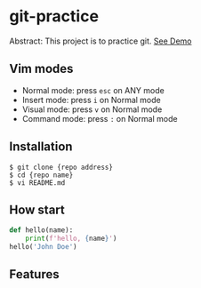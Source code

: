 # git-practice

Abstract: This project is to practice git.
[See Demo](https://www.google.com)

## Vim modes

- Normal mode: press `esc` on ANY mode
- Insert mode: press `i` on Normal mode
- Visual mode: press `v` on Normal mode
- Command mode: press `:` on Normal mode

## Installation

```shell
$ git clone {repo address}
$ cd {repo name}
$ vi README.md
```

## How start

```python
def hello(name):
    print(f'hello, {name}')
hello('John Doe')
```

## Features
